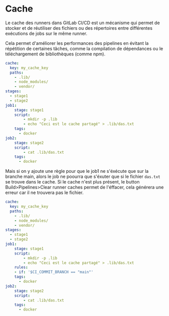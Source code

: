 # Cache
Le cache des runners dans GitLab CI/CD est un mécanisme qui permet de stocker 
et de réutiliser des fichiers ou des répertoires entre différentes exécutions 
de jobs sur le même runner.  

Cela permet d'améliorer les performances des pipelines en évitant la répétition 
de certaines tâches, comme la compilation de dépendances ou le téléchargement de bibliothèques (comme npm). 

```yaml
cache:
  key: my_cache_key
  paths:
    - .lib/
    - node_modules/
    - vendor/
stages:
  - stage1
  - stage2
job1:
    stage: stage1
    script: 
        - mkdir -p .lib
        - echo "Ceci est le cache partagé" > .lib/das.txt
    tags:
      - docker
job2:
    stage: stage2
    script:
        - cat .lib/das.txt
    tags:
      - docker

```
Mais si on y ajoute une règle pour que le job1 ne s'éxécute que sur la branche main, alors le job ne poourra que s'éxuter que si le fichier ``das.txt`` se trouve dans le cache. 
Si le cache n'est plus présent, le button Build>Pipelines>Clear runner caches  permet de l'éffacer, cela générera une erreur car il ne trouvera pas le fichier. 

```yaml
cache:
  key: my_cache_key
  paths:
    - .lib/
    - node_modules/
    - vendor/
stages:
  - stage1
  - stage2
job1:
    stage: stage1
    script: 
        - mkdir -p .lib
        - echo "Ceci est le cache partagé" > .lib/das.txt
    rules:
    - if: '$CI_COMMIT_BRANCH == "main"'
    tags:
      - docker
job2:
    stage: stage2
    script:
        - cat .lib/das.txt
    tags:
      - docker
```
